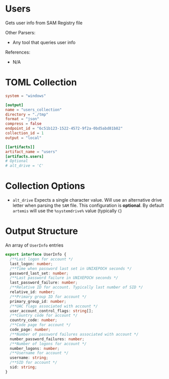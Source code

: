 # Users

Gets user info from SAM Registry file

Other Parsers:

- Any tool that queries user info

References:

- N/A

# TOML Collection

```toml
system = "windows"

[output]
name = "users_collection"
directory = "./tmp"
format = "json"
compress = false
endpoint_id = "6c51b123-1522-4572-9f2a-0bd5abd81b82"
collection_id = 1
output = "local"

[[artifacts]]
artifact_name = "users"
[artifacts.users]
# Optional
# alt_drive = 'C'
```

# Collection Options

- `alt_drive` Expects a single character value. Will use an alternative drive
  letter when parsing the `SAM` file. This configuration is **optional**. By
  default `artemis` will use the `%systemdrive%` value (typically `C`)

# Output Structure

An array of `UserInfo` entries

```typescript
export interface UserInfo {
  /**Last logon for account */
  last_logon: number;
  /**Time when password last set in UNIXEPOCH seconds */
  password_last_set: number;
  /**Last password failure in UNIXEPOCH seconds */
  last_password_failure: number;
  /**Relative ID for account. Typically last number of SID */
  relative_id: number;
  /**Primary group ID for account */
  primary_group_id: number;
  /**UAC flags associated with account */
  user_account_control_flags: string[];
  /**Country code for account */
  country_code: number;
  /**Code page for account */
  code_page: number;
  /**Number of password failures associated with account */
  number_password_failures: number;
  /**Number of logons for account */
  number_logons: number;
  /**Username for account */
  username: string;
  /**SID for account */
  sid: string;
}
```

